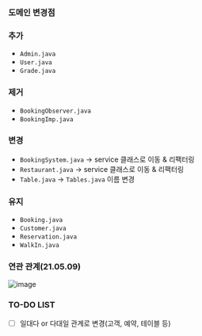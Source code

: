 ### 도메인 변경점

### 추가

* `Admin.java`
* `User.java`
* `Grade.java`

### 제거

* `BookingObserver.java`
* `BookingImp.java`

### 변경

* `BookingSystem.java` -> service 클래스로 이동 & 리팩터링
* `Restaurant.java` -> service 클래스로 이동 & 리팩터링
* `Table.java` -> `Tables.java` 이름 변경

### 유지

* `Booking.java`
* `Customer.java`
* `Reservation.java`
* `WalkIn.java`

### 연관 관계(21.05.09)

![image](https://user-images.githubusercontent.com/69145799/117565749-de679480-b0ed-11eb-9581-ea8c6fa70989.png)

### TO-DO LIST

* [ ] 일대다 or 다대일 관계로 변경(고객, 예약, 테이블 등)